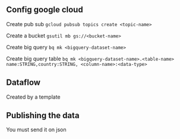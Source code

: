 ## Config google cloud

Create pub sub
```gcloud pubsub topics create <topic-name>```

Create a bucket
```gsutil mb gs://<bucket-name>```

Create big query
```bq mk <bigquery-dataset-name>```

Create big query table
```bq mk <bigquery-dataset-name>.<table-name> name:STRING,country:STRING, <column-name>:<data-type>```

## Dataflow
Created by a template

## Publishing the data
You must send it on json